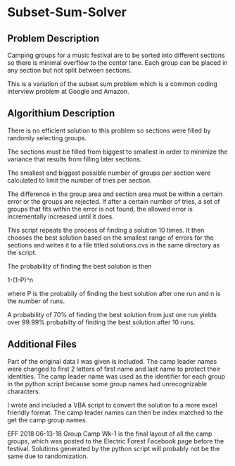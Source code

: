 # Subset-Sum-Solver


## Problem Description

Camping groups for a music festival are to be sorted into different sections so there is minimal overflow to the center lane. Each group can be placed in any section but not split between sections.

This is a variation of the subset sum problem which is a common coding interview problem at Google and Amazon.


## Algorithium Description

There is no efficient solution to this problem so sections were filled by randomly selecting groups. 

The sections must be filled from biggest to smallest in order to minimize the variance that results from filling later sections.

The smallest and biggest possible number of groups per section were calculated to limit the number of tries per section.

The difference in the group area and section area must be within a certain error or the groups are rejected.
If after a certain number of tries, a set of groups that fits within the error is not found, the allowed error is incrementally increased until it does.

This script repeats the process of finding a solution 10 times. It then chooses the best solution based on the smallest range of errors for the sections and writes it to a file titled solutions.cvs in the same directory as the script.

The probability of finding the best solution is then

1-(1-P)^n

where P is the probabily of finding the best solution after one run and n is the number of runs.

A probability of 70% of finding the best solution from just one run yields over 99.99% probabilty of finding the best solution after 10 runs.

## Additional Files

Part of the original data I was given is included. The camp leader names were changed to first 2 letters of first name and last name to protect their identities.
The camp leader name was used as the identifier for each group in the python script because some group names had unrecognizable characters.

I wrote and included a VBA script to convert the solution to a more excel friendly format. 
The camp leader names can then be index matched to the get the camp group names.

EFF 2018 06-13-18 Group Camp Wk-1 is the final layout of all the camp groups, which was posted to the Electric Forest Facebook page before the festival. Solutions generated by the python script will probably not be the same due to randomization.



